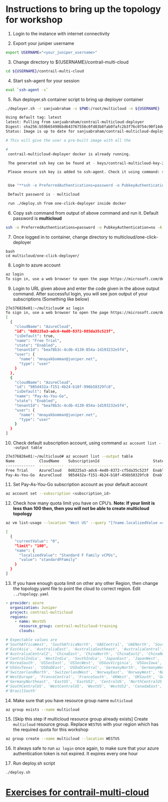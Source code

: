 # Instructions to bring up the topology for workshop

1. Login to the instance with internet connectivity

2. Export your juniper username

```bash
export USERNAME="<your_juniper_username>"
```

3. Change directory to ${USERNAME}/contrail-multi-cloud

```bash
cd ${USERNAME}/contrail-multi-cloud
```

4. Start ssh-agent for your session

```bash
eval `ssh-agent -s`
```

5. Run deployer.sh container script to bring up deployer container

```bash
./deployer.sh -r sanjuabraham -v $PWD:/root/multicloud -n ${USERNAME}

Using default tag: latest
latest: Pulling from sanjuabraham/contrail-multicloud-deployer
Digest: sha256:b59b654986bd643767558c0fd83b8fab0fafc2b3f76c0754c90f14de0f6aafc9
Status: Image is up to date for sanjuabraham/contrail-multicloud-deployer:latest

# This will give the user a pre-built image with all the

#
 contrail-multicloud-deployer docker is already running.

 The generated ssh key can be found at - keys/contrail-multicloud-key-24728

 Please ensure ssh key is added to ssh-agent. Check it using command: ssh-add -l


 Use "**ssh -o PreferredAuthentications=password -o PubkeyAuthentication=no -A root@127.0.0.1 -p 2222**" to log into docker

 Default password is - multicloud

 run ./deploy.sh from one-click-deployer inside docker

```

6. Copy ssh command from output of above command and run it. Default password is **multicloud**

```bash
ssh -o PreferredAuthentications=password -o PubkeyAuthentication=no -A root@127.0.0.1 -p <port-no>
```

7. Once logged in to container, change directory to multicloud/one-click-deployer

```
bash
cd multicloud/one-click-deployer/
```

8. Login to azure account

```bash
az login
To sign in, use a web browser to open the page https://microsoft.com/devicelogin and enter the code BG22JY7X9 to authenticate.
```

9. Login to URL given above and enter the code given in the above output command. After successful login, you will see json output of your subscriptions (Something like below)

```bash
27e376826e01:~/multicloud# az login
To sign in, use a web browser to open the page https://microsoft.com/devicelogin and enter the code BG22JY7X9 to authenticate.
[
  {
    "cloudName": "AzureCloud",
    "id": "0d8225a3-adc6-4ed0-8372-885da35c523f",
    "isDefault": true,
    "name": "Free Trial",
    "state": "Enabled",
    "tenantId": "bea78b3c-4cdb-4130-854a-1d193232e5f4",
    "user": {
      "name": "mnayakbomman@juniper.net",
      "type": "user"
    }
  },
  {
    "cloudName": "AzureCloud",
    "id": "985d432a-f151-4b24-b18f-996b58329fc8",
    "isDefault": false,
    "name": "Pay-As-You-Go",
    "state": "Enabled",
    "tenantId": "bea78b3c-4cdb-4130-854a-1d193232e5f4",
    "user": {
      "name": "mnayakbomman@juniper.net",
      "type": "user"
    }
  }
]
```

10. Check default subscription account, using command `az account list --output table`

```bash
27e376826e01:~/multicloud# az account list --output table
Name           CloudName    SubscriptionId                        State    IsDefault
-------------  -----------  ------------------------------------  -------  -----------
Free Trial     AzureCloud   0d8225a3-adc6-4ed0-8372-cf5da35c523f  Enabled  True
Pay-As-You-Go  AzureCloud   985d432a-f151-4b24-b18f-456b58329fc8  Enabled  False

```

11. Set Pay-As-You-Go subscription account as your default account

```bash
az account set --subscription <subscription_id>
```

12. Check how many quota limit you have on CPU’s.
__Note: If your limit is less than 100 then, then you will not be able to create multicloud topology__

```bash
az vm list-usage --location "West US" --query "[?name.localizedValue == 'Standard F Family vCPUs'].{name: name, currentValue: currentValue, limit: limit}"

[
  {
    "currentValue": "0",
    "limit": "100",
    "name": {
      "localizedValue": "Standard F Family vCPUs",
      "value": "standardFFamily"
    }
  }
]

```

13. If you have enough quota limit on other any other Region, then change the topology.yaml file to point the cloud to correct region. Edit `../topology.yaml`

```yaml
- provider: azure
  organization: Juniper
  project: contrail-multicloud
  regions:
    - name: WestUS
      resource_group: contrail-multicloud-training
      clouds:

# Expectable values are
#'SouthAfricaWest', 'SouthAfricaNorth', 'UAECentral', 'UAENorth', 'SoutheastAsia',
#'EastAsia', 'AustraliaEast', 'AustraliaSoutheast', 'AustraliaCentral',
#'AustraliaCentral2', 'ChinaEast', 'ChinaNorth', 'ChinaEast2', 'ChinaNorth2',
#'CentralIndia', 'WestIndia', 'SouthIndia', 'JapanEast', 'JapanWest', 'KoreaCentral',
#'KoreaSouth', 'USSecEast', 'USSecWest', 'USGovVirginia', 'USGovIowa', 'USGovArizona',
#'USGovTexas', 'USDoDEast', 'USDoDCentral', 'GermanyNorth', 'GermanyWestCentral',
#'SwitzerlandNorth', 'SwitzerlandWest', 'NorwayEast', 'NorwayWest', 'NorthEurope',
#'WestEurope', 'FranceCentral', 'FranceSouth', 'UKWest', 'UKSouth', 'GermanyCentral',
#'GermanyNortheast', 'EastUS', 'EastUS2', 'CentralUS', 'NorthCentralUS',
#'SouthCentralUS', 'WestCentralUS', 'WestUS', 'WestUS2', 'CanadaEast', 'CanadaCentral',
#'BrazilSouth'
```

14. Make sure that you have resource group name `multicloud`

```bash
az group exists --name multicloud
```

15. [Skip this step if multicloud resource group already exists]
Create `multicloud` resource group. Replace `WESTUS` with your region which has the required quota for this workshop

```bash
az group create --name multicloud --location WESTUS
```

16. It always safe to run `az login` once again, to make sure that your azure authentication token is not expired. It expires every one hour

17. Run deploy.sh script

```bash
./deploy.sh
```

# [Exercises for contrail-multi-cloud](../exercise/README.md)
